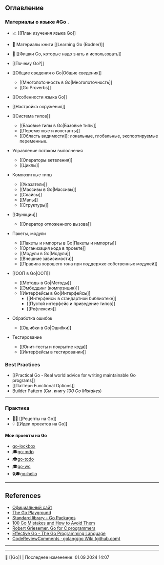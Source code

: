 ## Оглавление

### Материалы о языке #Go .

- 📈 [[План изучения языка Go]]
- 📖 Материалы книги [[Learning Go (Bodner)]]
- 🚀 [[Фишки Go, которые надо знать и использовать]]

- [[Почему Go?]]
- [[Общие сведения о Go|Общие сведения]]
	- [[Многопоточность в Go|Многопоточность]]
	- [[Go Proverbs]]
- [[Особенности языка Go]]
- [[Настройка окружения]]
- [[Система типов]]
	- [[Базовые типы в Go|Базовые типы]]
	- [[Переменные и константы]]
	- [[Область видимости]]: локальные, глобальные, экспортируемые переменные.
- Управление потоком выполнения
	- [[Операторы ветвления]]
	- [[Циклы]]
- Композитные типы
	- [[Указатели]]
	- [[Массивы в Go|Массивы]]
	- [[Слайсы]]
	- [[Мапы]]
	- [[Структуры]]
- [[Функции]]
	- [[Оператор отложенного вызова]]
- Пакеты, модули
	- [[Пакеты и импорты в Go|Пакеты и импорты]]
	- [[Организация кода в проекте]]
	- [[Модули в Go|Модули]]
	- [[Внешние зависимости]]
	- [[Правила хорошего тона при поддержке собственных модулей]]
- [[ООП в Go|ООП]]
	- [[Методы в Go|Методы]]
	- [[Эмбеддинг (композиция)]]
	- [[Интерфейсы в Go|Интерфейсы]]
		- [[Интерфейсы в стандартной библиотеке]]
		- [[Пустой интерфейс и приведение типов]]
		- [[Рефлексия]]
- Обработка ошибок
	- [[Ошибки в Go|Ошибки]]
- Тестирование
	- [[Юнит-тесты и покрытие кода]]
	- [[Интерфейсы в тестировании]]

### Best Practices

- [[Practical Go - Real world advice for writing maintainable Go programs]]
- [[Паттерн Functional Options]]
- Builder Pattern (См. книгу *100 Go Mistakes*)

----
### Практика

- 🧑‍🍳 [[Рецепты на Go]]
- 💡 [[Идеи проектов на Go]]

#### Мои проекты на Go

- [go-lockbox](https://github.com/hazadus/go-lockbox)
- 🎓[go-mdp](https://github.com/hazadus/go-mdp)
- 🎓[go-todo](https://github.com/hazadus/go-todo)
- 🎓[go-wc](https://github.com/hazadus/go-wc)
- 🔒🎓[go-hello](https://github.com/hazadus/go-hello)

----
## References

- [Официальный сайт](https://go.dev/)
- [The Go Playground](https://go.dev/play/)
- [Standard library - Go Packages](https://pkg.go.dev/std)
- [100 Go Mistakes and How to Avoid Them](https://100go.co)
- [Robert Griesemer. Go for C programmers](https://talks.golang.org/2012/goforc.slide#1)
- [Effective Go - The Go Programming Language](https://go.dev/doc/effective_go)
- [CodeReviewComments · golang/go Wiki (github.com)](https://github.com/golang/go/wiki/CodeReviewComments)

----


----
📂 [[Go]] | Последнее изменение: 01.09.2024 14:07